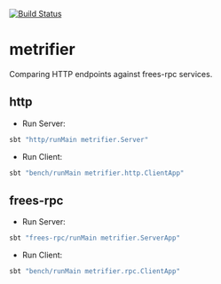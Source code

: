 [![Build Status](https://travis-ci.com/47deg/metrifier.svg?token=x4DpWRL5qXeuK6kxqVSP&branch=master)](https://travis-ci.com/47deg/metrifier)

# metrifier

Comparing HTTP endpoints against frees-rpc services.

## http

* Run Server:

```bash
sbt "http/runMain metrifier.Server"
```

* Run Client:

```bash
sbt "bench/runMain metrifier.http.ClientApp"
```

## frees-rpc

* Run Server:

```bash
sbt "frees-rpc/runMain metrifier.ServerApp"
```

* Run Client:

```bash
sbt "bench/runMain metrifier.rpc.ClientApp"
```
